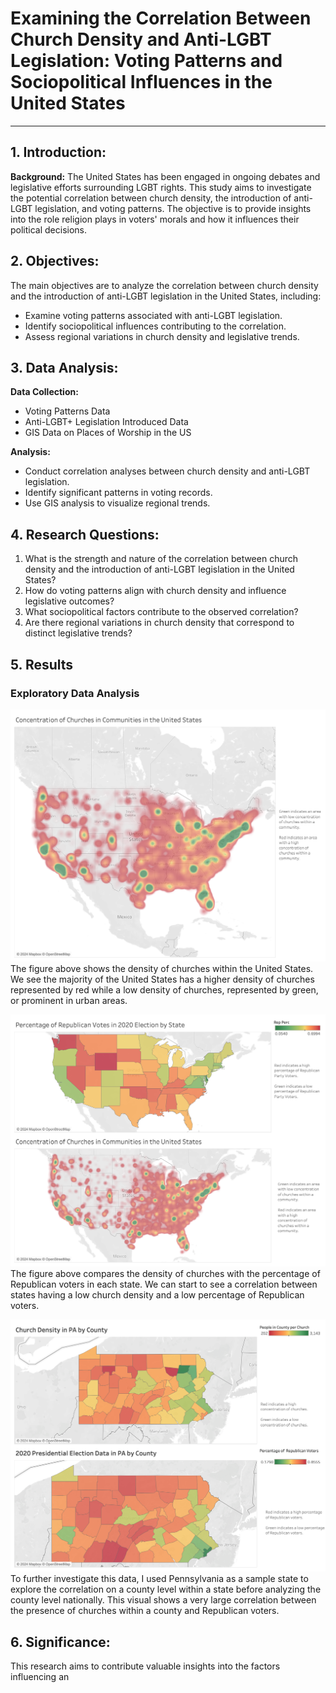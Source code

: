 # Examining the Correlation Between Church Density and Anti-LGBT Legislation: Voting Patterns and Sociopolitical Influences in the United States
---

## 1. Introduction:

**Background:**
The United States has been engaged in ongoing debates and legislative efforts surrounding LGBT rights. This study aims to investigate the potential correlation between church density, the introduction of anti-LGBT legislation, and voting patterns. The objective is to provide insights into the role religion plays in voters' morals and how it influences their political decisions.


## 2. Objectives:

The main objectives are to analyze the correlation between church density and the introduction of anti-LGBT legislation in the United States, including:
- Examine voting patterns associated with anti-LGBT legislation.
- Identify sociopolitical influences contributing to the correlation.
- Assess regional variations in church density and legislative trends.

## 3. Data Analysis:

**Data Collection:**
- Voting Patterns Data
- Anti-LGBT+ Legislation Introduced Data
- GIS Data on Places of Worship in the US

**Analysis:**
- Conduct correlation analyses between church density and anti-LGBT legislation.
- Identify significant patterns in voting records.
- Use GIS analysis to visualize regional trends.

## 4. Research Questions:

1. What is the strength and nature of the correlation between church density and the introduction of anti-LGBT legislation in the United States?
2. How do voting patterns align with church density and influence legislative outcomes?
3. What sociopolitical factors contribute to the observed correlation?
4. Are there regional variations in church density that correspond to distinct legislative trends?

## 5. Results
### Exploratory Data Analysis

![Church Density in the United States](Visualizations/US%20Church%20Density.png)
The figure above shows the density of churches within the United States. We see the majority of the United States has a higher density of churches represented by red while a low density of churches, represented by green, or prominent in urban areas. 

![Church and Voting Visualization in the United States](Visualizations/US-%20Church-%20Voting.png)
The figure above compares the density of churches with the percentage of Republican voters in each state. We can start to see a correlation between states having a low church density and a low percentage of Republican voters. 

![Pennsylvania Dashboard Visualization](Visualizations/PA%20Dashboard.png)
To further investigate this data, I used Pennsylvania as a sample state to explore the correlation on a county level within a state before analyzing the county level nationally. This visual shows a very large correlation between the presence of churches within a county and Republican voters. 



## 6. Significance:

This research aims to contribute valuable insights into the factors influencing an
